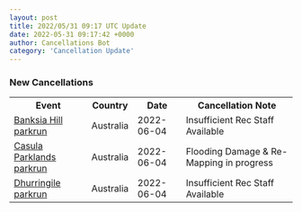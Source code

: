 ```yaml
---
layout: post
title: 2022/05/31 09:17 UTC Update
date: 2022-05-31 09:17:42 +0000
author: Cancellations Bot
category: 'Cancellation Update'
---
```


<h3>New Cancellations</h3>
<div class='hscrollable'>
<table style='width: 100%'>
    <tr>
        <th>Event</th>
        <th>Country</th>
        <th>Date</th>
        <th>Cancellation Note</th>
    </tr>
    <tr>
        <td><a href="">Banksia Hill parkrun</a></td>
        <td>Australia</td>
        <td>2022-06-04</td>
        <td>Insufficient Rec Staff Available</td>
    </tr>
    <tr>
        <td><a href="https://www.parkrun.com.au/casulaparklands">Casula Parklands parkrun</a></td>
        <td>Australia</td>
        <td>2022-06-04</td>
        <td>Flooding Damage & Re-Mapping in progress</td>
    </tr>
    <tr>
        <td><a href="">Dhurringile parkrun</a></td>
        <td>Australia</td>
        <td>2022-06-04</td>
        <td>Insufficient Rec Staff Available</td>
    </tr>
</table>
</div>
